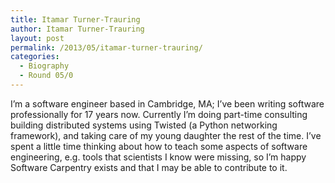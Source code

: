 ```yaml
---
title: Itamar Turner-Trauring
author: Itamar Turner-Trauring
layout: post
permalink: /2013/05/itamar-turner-trauring/
categories:
  - Biography
  - Round 05/0
---
```

I&#8217;m a software engineer based in Cambridge, MA; I&#8217;ve been writing software professionally for 17 years now. Currently I&#8217;m doing part-time consulting building distributed systems using Twisted (a Python networking framework), and taking care of my young daughter the rest of the time. I&#8217;ve spent a little time thinking about how to teach some aspects of software engineering, e.g. tools that scientists I know were missing, so I&#8217;m happy Software Carpentry exists and that I may be able to contribute to it.